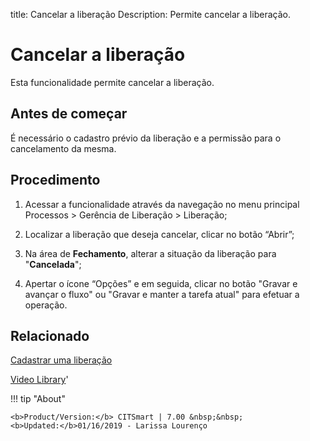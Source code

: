 title: Cancelar a liberação
Description: Permite cancelar a liberação. 
# Cancelar a liberação

Esta funcionalidade permite cancelar a liberação.

Antes de começar
--------------------

É necessário o cadastro prévio da liberação e a permissão para o
cancelamento da mesma.

Procedimento
----------------

1.  Acessar a funcionalidade através da navegação no menu principal Processos \>
    Gerência de Liberação \> Liberação;

2.  Localizar a liberação que deseja cancelar, clicar no
    botão “Abrir”;

3.  Na área de **Fechamento**, alterar a situação da liberação
    para "**Cancelada**";

4.  Apertar o ícone “Opções” e em seguida, clicar no botão "Gravar e avançar o
    fluxo" ou "Gravar e manter a tarefa atual" para efetuar a operação.

Relacionado
---------------

[Cadastrar uma liberação](/pt-br/citsmart-7/processes/release/use/register-release-request.html)

<i class='fa fa-youtube-play  fa-2x' style='color:#97ce17;vertical-align: middle;'> </i> [Video Library](https://www.youtube.com/playlist?list=PLB5qK2uzf2RPc9F3kW8T8Mw2rtMylBEWC)'

!!! tip "About"

    <b>Product/Version:</b> CITSmart | 7.00 &nbsp;&nbsp;
    <b>Updated:</b>01/16/2019 - Larissa Lourenço

